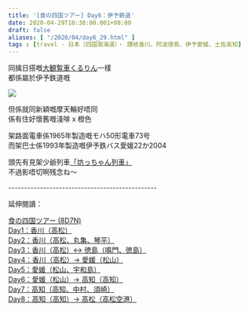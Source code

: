 ```yaml
---
title: '[食の四国ツアー] Day6：伊予鉄道'
date: 2020-04-29T10:38:00.001+08:00
draft: false
aliases: [ "/2020/04/day6_29.html" ]
tags : [travel - 日本（四国南海道）・ 讚岐香川、阿波徳島、伊予愛媛、土佐高知]
---
```


同擒日搭嘅[大観覧車くるりん](https://www.hidie.net/2020/04/day5_24.html)一樣  
都係屬於伊予鉄道嘅  

![](/images/shikoku6c.jpg)

但係就同新穎嘅摩天輪好唔同  
係有住好懷舊嘅淺啡 x 橙色   
  
架路面電車係1965年製造嘅モハ50形電車73号  
而架巴士係1993年製造嘅伊予鉄バス愛媛22か2004  
  
頭先有見架少爺列車[「坊っちゃん列車」](https://www.hidie.net/2020/04/day4_46.html)  
不過影唔切啊残念ね～  
  
\-----------------------------------------------  
  

延伸閱讀：

[食の四国ツアー (8D7N)](https://www.hidie.net/2020/05/8d7n.html)  
[Day1：香川（高松）](https://www.hidie.net/2017/08/day1.html)  
[Day2：香川（高松、丸亀、琴平）](https://www.hidie.net/2017/08/day2.html)  
[Day3：香川（高松）↔ 徳島（鳴門、徳島）](https://www.hidie.net/2017/08/day3.html)  
[Day4：香川（高松）→ 愛媛（松山）](https://www.hidie.net/2017/08/day4.html)  
[Day5：愛媛（松山、宇和島）](https://www.hidie.net/2017/08/day5.html)  
[Day6：愛媛（松山）→ 高知（高知）](https://www.hidie.net/2017/08/day6.html)  
[Day7：高知（高知、中村、須崎）](https://www.hidie.net/2017/08/day7.html)  
[Day8：高知（高知）→ 高松（高松空港）](https://www.hidie.net/2017/08/day8.html)